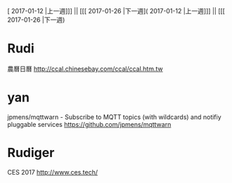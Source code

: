 [ 2017-01-12 |上一週]]] || [[[ 2017-01-26 |下一週]( 2017-01-12 |上一週]]] || [[[ 2017-01-26 |下一週)



# Rudi

農曆日曆
<http://ccal.chinesebay.com/ccal/ccal.htm.tw>

# yan

jpmens/mqttwarn - Subscribe to MQTT topics (with wildcards) and notifiy pluggable services
<https://github.com/jpmens/mqttwarn>


# Rudiger
CES 2017
http://www.ces.tech/